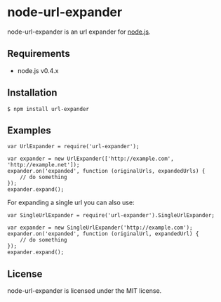 # node-url-expander

node-url-expander is an url expander for [node.js](http://nodejs.org).

## Requirements

- node.js v0.4.x

## Installation

    $ npm install url-expander

## Examples

    var UrlExpander = require('url-expander');

    var expander = new UrlExpander(['http://example.com', 'http://example.net']);
    expander.on('expanded', function (originalUrls, expandedUrls) {
        // do something
    });
    expander.expand();

For expanding a single url you can also use:

    var SingleUrlExpander = require('url-expander').SingleUrlExpander;

    var expander = new SingleUrlExpander('http://example.com');
    expander.on('expanded', function (originalUrl, expandedUrl) {
        // do something
    });
    expander.expand();

## License

node-url-expander is licensed under the MIT license.
